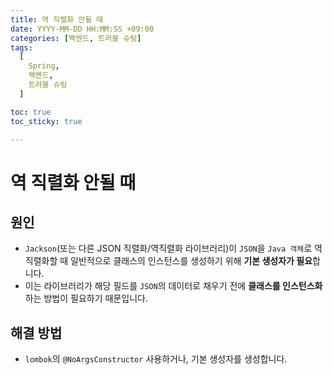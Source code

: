```yaml
---
title: 역 직렬화 안될 때
date: YYYY-MM-DD HH:MM:SS +09:00
categories: [백엔드, 트러블 슈팅]
tags:
  [
    Spring,
    백엔드,
    트러블 슈팅
  ]

toc: true
toc_sticky: true

---
```


# 역 직렬화 안될 때

## 원인
* `Jackson`(또는 다른 JSON 직렬화/역직렬화 라이브러리)이 `JSON`을 `Java 객체`로 역직렬화할 때 일반적으로 클래스의 인스턴스를 생성하기 위해 **기본 생성자가 필요**합니다. 
* 이는 라이브러리가 해당 필드를 `JSON`의 데이터로 채우기 전에 **클래스를 인스턴스화**하는 방법이 필요하기 때문입니다.

## 해결 방법
* `lombok`의 `@NoArgsConstructor` 사용하거나, 기본 생성자를 생성합니다.